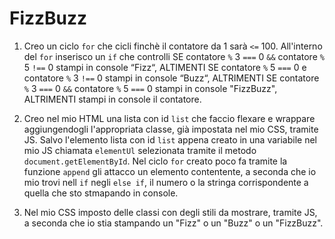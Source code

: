# FizzBuzz

1. Creo un ciclo `for` che cicli finchè il contatore da 1 sarà `<=` 100. All'interno del `for` inserisco un `if` che controlli SE contatore `%` 3 `===` 0 `&&` contatore `%` 5 `!==` 0 stampi in console “Fizz“, ALTIMENTI SE contatore `%` 5 `===` 0 e contatore `%` 3 `!==` 0 stampi in console “Buzz“, ALTRIMENTI SE contatore `%` 3 `===` 0 `&&` contatore `%` 5 `===` 0 stampi in console "FizzBuzz", ALTRIMENTI stampi in console il contatore.

2. Creo nel mio HTML una lista con id `list` che faccio flexare e wrappare aggiungendogli l'appropriata classe, già impostata nel mio CSS, tramite JS. Salvo l'elemento lista con id `list` appena creato in una variabile nel mio JS chiamata `elementUl` selezionata tramite il metodo `document.getElementById`. Nel ciclo `for` creato poco fa tramite la funzione `append` gli attacco un elemento contentente, a seconda che io mio trovi nell `if` negli `else if`, il numero o la stringa corrispondente a quella che sto stmapando in console.

3. Nel mio CSS imposto delle classi con degli stili da mostrare, tramite JS, a seconda che io stia stampando un "Fizz" o un "Buzz" o un "FizzBuzz".
